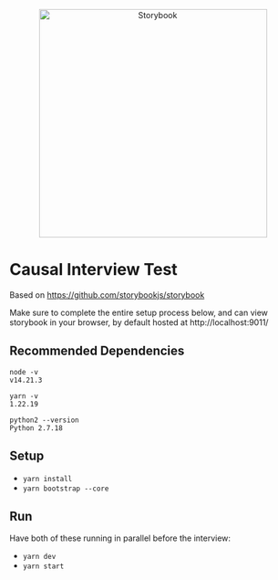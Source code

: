 <p align="center">
  <a href="https://storybook.js.org/">
    <img src="https://user-images.githubusercontent.com/321738/63501763-88dbf600-c4cc-11e9-96cd-94adadc2fd72.png" alt="Storybook" width="400" />
  </a>
</p>

# Causal Interview Test

Based on https://github.com/storybookjs/storybook

Make sure to complete the entire setup process below, and can view storybook in your browser, by default hosted at http://localhost:9011/

## Recommended Dependencies

```
node -v
v14.21.3
```

```
yarn -v
1.22.19
```

```
python2 --version
Python 2.7.18
```

## Setup

- `yarn install`
- `yarn bootstrap --core`

## Run

Have both of these running in parallel before the interview:

- `yarn dev`
- `yarn start`

